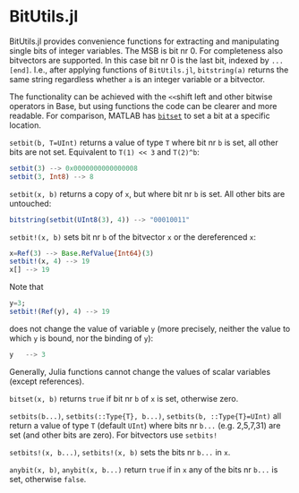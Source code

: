 # BitUtils.jl

BitUtils.jl provides convenience functions for extracting and manipulating single bits of
integer variables. The MSB is bit nr 0. For completeness also bitvectors are supported. In
this case bit nr 0 is the last bit, indexed by `...[end]`. I.e., after applying functions of
`BitUtils.jl`, `bitstring(a)` returns the same string regardless whether `a` is an
integer variable or a bitvector.

The functionality can be achieved with the `<<`shift left and other bitwise operators in Base, but
using functions the code can be clearer and more readable.  For comparison, MATLAB has
[`bitset`](https://se.mathworks.com/help/matlab/ref/bitset.html) to set a bit at a
specific location.

`setbit(b, T=UInt)` returns a value of type `T` where bit nr `b` is set, all other bits are not
set. Equivalent to `T(1) << 3` and `T(2)^b`:

```julia
setbit(3) --> 0x0000000000000008
setbit(3, Int8) --> 8
```

`setbit(x, b)` returns a copy of `x`, but where bit nr `b` is set. All other bits
are untouched:

```julia
bitstring(setbit(UInt8(3), 4)) --> "00010011"
```

`setbit!(x, b)` sets bit nr `b` of the bitvector `x` or the dereferenced `x`:

```julia
x=Ref(3) --> Base.RefValue{Int64}(3)
setbit!(x, 4) --> 19
x[] --> 19
```

Note that
```julia
y=3;
setbit!(Ref(y), 4) --> 19
```
does not change the value of variable `y` (more precisely, neither the value to which `y`
is bound, nor the binding of `y`):
```julia
y   --> 3
```
Generally, Julia functions cannot change the values of scalar variables (except references).

`bitset(x, b)` returns `true` if bit nr `b` of `x` is set, otherwise zero.

`setbits(b...)`, `setbits(::Type{T}, b...)`, `setbits(b, ::Type{T}=UInt)` all return a
value of type `T` (default `UInt`) where bits nr `b...` (e.g.  2,5,7,31) are set (and other
bits are zero). For bitvectors use `setbits!`

`setbits!(x, b...)`, `setbits!(x, b)` sets the bits nr `b...` in `x`.

`anybit(x, b)`, `anybit(x, b...)` return `true` if in `x` any of the bits nr `b...` is
set, otherwise `false`.
